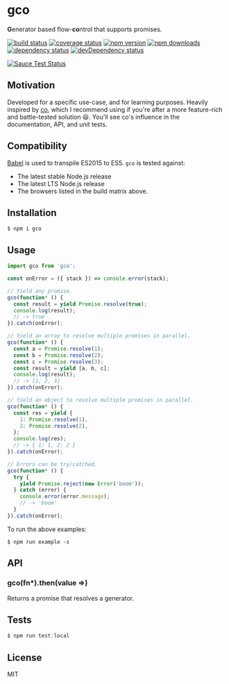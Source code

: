 # gco

**G**enerator based flow-**co**ntrol that supports promises.

[![build status](https://img.shields.io/travis/tanem/gco.svg?style=flat-square)](https://travis-ci.org/tanem/gco)
[![coverage status](https://img.shields.io/coveralls/tanem/gco.svg?style=flat-square)](https://coveralls.io/github/tanem/gco)
[![npm version](https://img.shields.io/npm/v/gco.svg?style=flat-square)](https://www.npmjs.com/package/gco)
[![npm downloads](https://img.shields.io/npm/dm/gco.svg?style=flat-square)](https://www.npmjs.com/package/gco)
[![dependency status](https://david-dm.org/tanem/gco.svg?style=flat-square)](https://david-dm.org/tanem/gco)
[![devDependency status](https://david-dm.org/tanem/gco/dev-status.svg?style=flat-square)](https://david-dm.org/tanem/gco#info=devDependencies)

[![Sauce Test Status](https://saucelabs.com/browser-matrix/tanemorgangco.svg)](https://saucelabs.com/u/tanemorgangco)

## Motivation

Developed for a specific use-case, and for learning purposes. Heavily inspired by [co](https://github.com/tj/co), which I recommend using if you're after a more feature-rich and battle-tested solution :smiley:. You'll see co's influence in the documentation, API, and unit tests.

## Compatibility

[Babel](https://github.com/babel/babel) is used to transpile ES2015 to ES5. `gco` is tested against:

- The latest stable Node.js release
- The latest LTS Node.js release
- The browsers listed in the build matrix above.

## Installation

```
$ npm i gco
```

## Usage

```js
import gco from 'gco';

const onError = ({ stack }) => console.error(stack);

// Yield any promise.
gco(function* () {
  const result = yield Promise.resolve(true);
  console.log(result);
  // -> true
}).catch(onError);

// Yield an array to resolve multiple promises in parallel.
gco(function* () {
  const a = Promise.resolve(1);
  const b = Promise.resolve(2);
  const c = Promise.resolve(3);
  const result = yield [a, b, c];
  console.log(result);
  // -> [1, 2, 3]
}).catch(onError);

// Yield an object to resolve multiple promises in parallel.
gco(function* () {
  const res = yield {
    1: Promise.resolve(1),
    2: Promise.resolve(2),
  };
  console.log(res);
  // -> { 1: 1, 2: 2 }
}).catch(onError);

// Errors can be try/catched.
gco(function* () {
  try {
    yield Promise.reject(new Error('boom'));
  } catch (error) {
    console.error(error.message);
    // -> 'boom'
  }
}).catch(onError);
```

To run the above examples:

```
$ npm run example -s
```

## API

### gco(fn*).then(value =>)

Returns a promise that resolves a generator.

## Tests

```js
$ npm run test:local
```

## License

MIT
